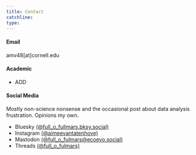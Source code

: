 ```yaml
---
title: Contact
catchline:
type: 
---
```


#### Email
amv48[at]cornell.edu

#### Academic
* ADD

#### Social Media
Mostly non-science nonsense and the occasional post about data analysis frustration. Opinions my own.
* Bluesky [(@full_o_fullmars.bksy.social)](https://bsky.app/profile/full-o-fulmars.bsky.social)
* Instagram [(@aimeevantatenhove)](https://www.instagram.com/aimeevantatenhove/)
* Mastodon [(@full_o_fulmars@ecoevo.social)](https://ecoevo.social/@full_o_fulmars)
* Threads [(@full_o_fulmars)](https://www.threads.net/@full_o_fulmars)
